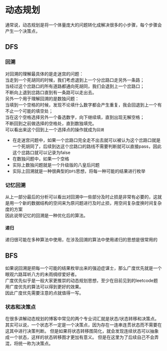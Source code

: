 # 动态规划
通常说，动态规划是将一个体量庞大的问题转化成解决很多的小步骤，每个步骤会产生一个决策点，

## DFS

### 回溯
对回溯的理解最具体的是走迷宫的问题：<br>
当走到一个死胡同的时候，我们考虑退到上一个分岔路口走另外一条路；<br>
当经过这个岔路口的所有道路都通向死胡同，我们会退到上一个岔路口；<br>
不断向上退到岔路口直到有一条路可以走出去。<br>
另外一个用于理解回溯的是数独问题：<br>
当填到一个空格的时候，发现不论填什么数字都会产生重复，我会回退到上一个有不止一个可能的填空处；<br>
当在这个空格选择另外一个备选数字，向下继续填，直到出现无解空格；<br>
不断回到之前做选择的空格处，直到数独填完。<br>
可以看出来这个回到上一个选择点的操作就成为`回溯`<br>
* 在走迷宫问题中，如果一个岔路口完全走不出去就可以被认为这个岔路口就是一个死胡同了，后续到达这个岔路口的路线不需要判断就可以直接pass，因此这个岔路口就可以记录为false
* 在数独问题中，如果一个空格
* 实际上数独问题就是一个升级版的八皇后问题
* 实际上回溯就是一种很典型的`DFS`思想，将每一种可能的结果进行枚举

### 记忆回溯
从上一部分最后的分析可以看出对回溯中一些部分及时止损是非常有必要的，这就是用一个新的数据结构的空间来为原问题进行及时止损，用空间复杂度换时间复杂度的方案<br>
因此说带记忆的回溯是一种优化后的算法。

#### 递归
递归很可能在多种算法中使用，在涉及回溯的算法中使用递归的思想是很常用的

## BFS

如果说回溯是把每一个可能的结果枚举出来的强迫症谋士，那么广度优先就是一个眼观六路耳听八方的未雨绸缪爱好者。<br>
广度优先似乎是一般大家更推崇的动态规划思想，至少在目前见到的leetcode题用广度优先的算法可以得到更好的效果。<br>
因此广度优先需要注意的点就值得一写。

### 状态和决策点
在很多讲解动态规划的博客中常见的两个专业词汇就是状态/状态转移和决策点。
其实可以说，一个状态不一定是一个决策点，因为存在一连串连贯状态而不需要在这其中进行决策判断。
但是如果将状态转移图简化，就会发现连续状态可以抽象成一个状态，这样的状态转移图才更加有意义。
但是在这里为了后续自己不会弄混，将统一称为决策点。

### 
